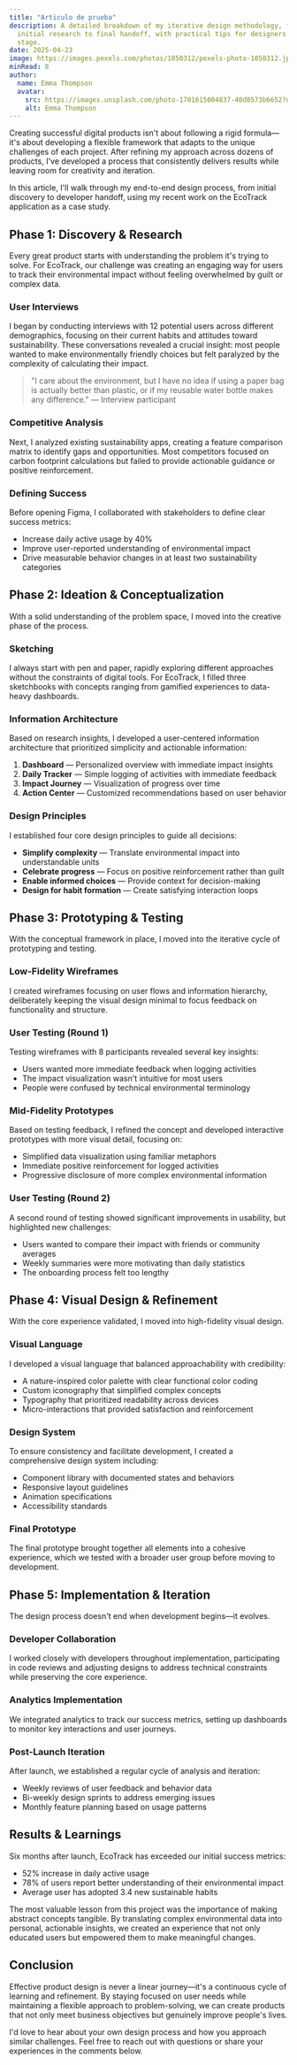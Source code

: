 ```yaml
---
title: "Articulo de prueba"
description: A detailed breakdown of my iterative design methodology, from
  initial research to final handoff, with practical tips for designers at every
  stage.
date: 2025-04-23
image: https://images.pexels.com/photos/1050312/pexels-photo-1050312.jpeg?auto=compress&cs=tinysrgb&w=1260&h=750&dpr=1
minRead: 8
author:
  name: Emma Thompson
  avatar:
    src: https://images.unsplash.com/photo-1701615004837-40d8573b6652?q=80&w=1480&auto=format&fit=crop&ixlib=rb-4.0.3&ixid=M3wxMjA3fDB8MHxwaG90by1wYWdlfHx8fGVufDB8fHx8fA%3D%3D
    alt: Emma Thompson
---
```


Creating successful digital products isn't about following a rigid formula—it's about developing a flexible framework that adapts to the unique challenges of each project. After refining my approach across dozens of products, I've developed a process that consistently delivers results while leaving room for creativity and iteration.

In this article, I'll walk through my end-to-end design process, from initial discovery to developer handoff, using my recent work on the EcoTrack application as a case study.

## Phase 1: Discovery & Research

Every great product starts with understanding the problem it's trying to solve. For EcoTrack, our challenge was creating an engaging way for users to track their environmental impact without feeling overwhelmed by guilt or complex data.

### User Interviews

I began by conducting interviews with 12 potential users across different demographics, focusing on their current habits and attitudes toward sustainability. These conversations revealed a crucial insight: most people wanted to make environmentally friendly choices but felt paralyzed by the complexity of calculating their impact.

> "I care about the environment, but I have no idea if using a paper bag is actually better than plastic, or if my reusable water bottle makes any difference." — Interview participant

### Competitive Analysis

Next, I analyzed existing sustainability apps, creating a feature comparison matrix to identify gaps and opportunities. Most competitors focused on carbon footprint calculations but failed to provide actionable guidance or positive reinforcement.

### Defining Success

Before opening Figma, I collaborated with stakeholders to define clear success metrics:

- Increase daily active usage by 40%
- Improve user-reported understanding of environmental impact
- Drive measurable behavior changes in at least two sustainability categories

## Phase 2: Ideation & Conceptualization

With a solid understanding of the problem space, I moved into the creative phase of the process.

### Sketching

I always start with pen and paper, rapidly exploring different approaches without the constraints of digital tools. For EcoTrack, I filled three sketchbooks with concepts ranging from gamified experiences to data-heavy dashboards.

### Information Architecture

Based on research insights, I developed a user-centered information architecture that prioritized simplicity and actionable information:

1. **Dashboard** — Personalized overview with immediate impact insights
2. **Daily Tracker** — Simple logging of activities with immediate feedback
3. **Impact Journey** — Visualization of progress over time
4. **Action Center** — Customized recommendations based on user behavior

### Design Principles

I established four core design principles to guide all decisions:

- **Simplify complexity** — Translate environmental impact into understandable units
- **Celebrate progress** — Focus on positive reinforcement rather than guilt
- **Enable informed choices** — Provide context for decision-making
- **Design for habit formation** — Create satisfying interaction loops

## Phase 3: Prototyping & Testing

With the conceptual framework in place, I moved into the iterative cycle of prototyping and testing.

### Low-Fidelity Wireframes

I created wireframes focusing on user flows and information hierarchy, deliberately keeping the visual design minimal to focus feedback on functionality and structure.

### User Testing (Round 1)

Testing wireframes with 8 participants revealed several key insights:

- Users wanted more immediate feedback when logging activities
- The impact visualization wasn't intuitive for most users
- People were confused by technical environmental terminology

### Mid-Fidelity Prototypes

Based on testing feedback, I refined the concept and developed interactive prototypes with more visual detail, focusing on:

- Simplified data visualization using familiar metaphors
- Immediate positive reinforcement for logged activities
- Progressive disclosure of more complex environmental information

### User Testing (Round 2)

A second round of testing showed significant improvements in usability, but highlighted new challenges:

- Users wanted to compare their impact with friends or community averages
- Weekly summaries were more motivating than daily statistics
- The onboarding process felt too lengthy

## Phase 4: Visual Design & Refinement

With the core experience validated, I moved into high-fidelity visual design.

### Visual Language

I developed a visual language that balanced approachability with credibility:

- A nature-inspired color palette with clear functional color coding
- Custom iconography that simplified complex concepts
- Typography that prioritized readability across devices
- Micro-interactions that provided satisfaction and reinforcement

### Design System

To ensure consistency and facilitate development, I created a comprehensive design system including:

- Component library with documented states and behaviors
- Responsive layout guidelines
- Animation specifications
- Accessibility standards

### Final Prototype

The final prototype brought together all elements into a cohesive experience, which we tested with a broader user group before moving to development.

## Phase 5: Implementation & Iteration

The design process doesn't end when development begins—it evolves.

### Developer Collaboration

I worked closely with developers throughout implementation, participating in code reviews and adjusting designs to address technical constraints while preserving the core experience.

### Analytics Implementation

We integrated analytics to track our success metrics, setting up dashboards to monitor key interactions and user journeys.

### Post-Launch Iteration

After launch, we established a regular cycle of analysis and iteration:

- Weekly reviews of user feedback and behavior data
- Bi-weekly design sprints to address emerging issues
- Monthly feature planning based on usage patterns

## Results & Learnings

Six months after launch, EcoTrack has exceeded our initial success metrics:

- 52% increase in daily active usage
- 78% of users report better understanding of their environmental impact
- Average user has adopted 3.4 new sustainable habits

The most valuable lesson from this project was the importance of making abstract concepts tangible. By translating complex environmental data into personal, actionable insights, we created an experience that not only educated users but empowered them to make meaningful changes.

## Conclusion

Effective product design is never a linear journey—it's a continuous cycle of learning and refinement. By staying focused on user needs while maintaining a flexible approach to problem-solving, we can create products that not only meet business objectives but genuinely improve people's lives.

I'd love to hear about your own design process and how you approach similar challenges. Feel free to reach out with questions or share your experiences in the comments below.
